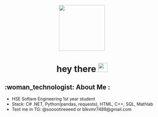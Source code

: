 <div id="header" align="center">
  <img src="https://media.giphy.com/media/3oKIPnAiaMCws8nOsE/giphy.gif" width="150"/>
  <h1>
  hey there
  <img src="https://media.giphy.com/media/hvRJCLFzcasrR4ia7z/giphy.gif" width="30px"/>
  </h1>
</div>
<div>
  <h2>
    :woman_technologist: About Me :
  </h2>
  <ul>
    <li>HSE Softare Engineering 1st year student</li>
    <li>Stack: C# .NET, Python(pandas, requests), HTML, C++, SQL, Mathlab</li>
    <li>Text me in TG: @sooootireeeed or blkvmr7489@gmail.com</li>
  <ul/>
</div>
